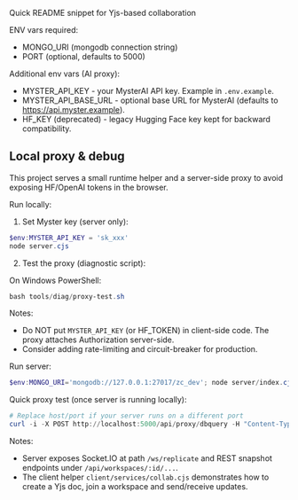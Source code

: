 Quick README snippet for Yjs-based collaboration

ENV vars required:
- MONGO_URI (mongodb connection string)
- PORT (optional, defaults to 5000)

Additional env vars (AI proxy):
- MYSTER_API_KEY - your MysterAI API key. Example in `.env.example`.
- MYSTER_API_BASE_URL - optional base URL for MysterAI (defaults to https://api.myster.example).
- HF_KEY (deprecated) - legacy Hugging Face key kept for backward compatibility.

Local proxy & debug
-------------------

This project serves a small runtime helper and a server-side proxy to avoid exposing HF/OpenAI tokens in the browser.

Run locally:

1. Set Myster key (server only):

```powershell
$env:MYSTER_API_KEY = 'sk_xxx'
node server.cjs
```

2. Test the proxy (diagnostic script):

On Windows PowerShell:

```powershell
bash tools/diag/proxy-test.sh
```

Notes:
- Do NOT put `MYSTER_API_KEY` (or HF_TOKEN) in client-side code. The proxy attaches Authorization server-side.
- Consider adding rate-limiting and circuit-breaker for production.


Run server:

```powershell
$env:MONGO_URI='mongodb://127.0.0.1:27017/zc_dev'; node server/index.cjs
```

Quick proxy test (once server is running locally):

```powershell
# Replace host/port if your server runs on a different port
curl -i -X POST http://localhost:5000/api/proxy/dbquery -H "Content-Type: application/json" -d '{"query":"test"}'
```

Notes:
- Server exposes Socket.IO at path `/ws/replicate` and REST snapshot endpoints under `/api/workspaces/:id/...`.
- The client helper `client/services/collab.cjs` demonstrates how to create a Yjs doc, join a workspace and send/receive updates.
